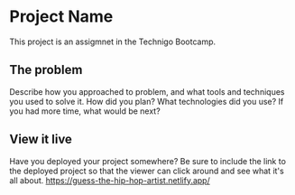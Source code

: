 # Project Name

This project is an assigmnet in the Technigo Bootcamp. 

## The problem

Describe how you approached to problem, and what tools and techniques you used to solve it. How did you plan? What technologies did you use? If you had more time, what would be next?

## View it live

Have you deployed your project somewhere? Be sure to include the link to the deployed project so that the viewer can click around and see what it's all about.
https://guess-the-hip-hop-artist.netlify.app/
